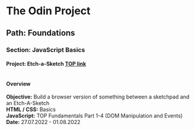 # The Odin Project
## Path: Foundations
### Section: JavaScript Basics
#### Project: Etch-a-Sketch [TOP link](https://www.theodinproject.com/lessons/foundations-etch-a-sketch)<br><br>

#### Overview
**Objective:** Build a browser version of something between a sketchpad and an Etch-A-Sketch<br>
**HTML / CSS:** Basics<br>
**JavaScript:** TOP Fundamentals Part 1-4 (DOM Manipulation and Events)<br>
**Date:** 27.07.2022 - 01.08.2022